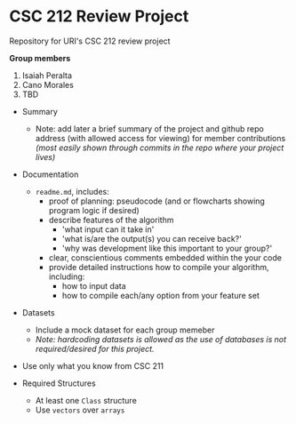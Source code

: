 # CSC 212 Review Project
Repository for URI's CSC 212 review project

**Group members**
1. Isaiah Peralta
2. Cano Morales
3. TBD

- Summary
  - Note: add later a brief summary of the project and github repo address (with allowed access for viewing) for member contributions _(most easily shown through commits in the repo where your project lives)_
  
- Documentation  
  - `readme.md`, includes:
    - proof of planning: pseudocode (and or flowcharts showing program logic if desired)
    - describe features of the algorithm
      - 'what input can it take in'
      - 'what is/are the output(s) you can receive back?'
      - 'why was development like this important to your group?'
    - clear, conscientious comments embedded within the your code
    - provide detailed instructions how to compile your algorithm, including:
      - how to input data
      - how to compile each/any option from your feature set
- Datasets
  - Include a mock dataset for each group memeber
  - *Note: hardcoding datasets is allowed as the use of databases is not required/desired for this project.*
- Use only what you know from CSC 211
- Required Structures
  - At least one `Class` structure
  - Use `vectors` over `arrays`
